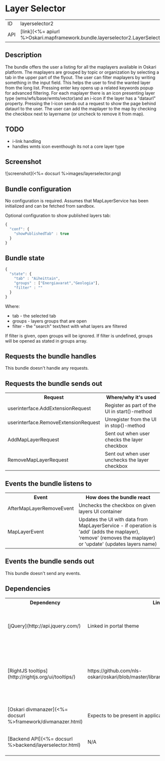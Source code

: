 # Layer Selector

<table>
  <tr>
    <td>ID</td><td>layerselector2</td>
  </tr>
  <tr>
    <td>API</td><td>[link](<%= apiurl %>Oskari.mapframework.bundle.layerselector2.LayerSelectorBundleInstance.html)</td>
  </tr>
</table>

## Description

The bundle offers the user a listing for all the maplayers available in Oskari platform. The maplayers are grouped by topic or organization by selecting a tab in the upper part of the flyout. The user can filter maplayers by writing something in the input field. This helps the user to find the wanted layer from the long list. Pressing enter key opens up a related keywords popup for advanced filtering. For each maplayer there is an icon presenting layer type (wms/wfs/base/wmts/vector)and an i-icon if the layer has a "dataurl" property. Pressing the I-icon sends out a request to show the page behind dataurl to the user. The user can add the maplayer to the map by checking the checkbox next to layername (or uncheck to remove it from map).

## TODO

* i-link handling
* handles wmts icon eventhough its not a core layer type

## Screenshot

![screenshot](<%= docsurl %>images/layerselector.png)

## Bundle configuration

No configuration is required. Assumes that MapLayerService has been initialized and can be fetched from sandbox.

Optional configuration to show published layers tab:

```javascript
{
  "conf": {
    "showPublishedTab" : true
  }
}
```

## Bundle state

```javascript
{
  "state": {
    "tab" : "Aiheittain",
    "groups" : ["Energiavarat","Geologia"],
    "filter" : ""
  }
}
```

Where:

* tab - the selected tab
* groups - layers groups that are open
* filter - the "search" text/text with what layers are filtered

If filter is given, open groups will be ignored. If filter is undefined, groups will be opened as stated in groups array.

## Requests the bundle handles

This bundle doesn't handle any requests.

## Requests the bundle sends out

<table>
  <tr>
    <th> Request </th><th> Where/why it's used</th>
  </tr>
  <tr>
    <td> userinterface.AddExtensionRequest </td><td> Register as part of the UI in start()-method</td>
  </tr>
  <tr>
    <td> userinterface.RemoveExtensionRequest </td><td> Unregister from the UI in stop()-method</td>
  </tr>
  <tr>
    <td> AddMapLayerRequest </td><td> Sent out when user checks the layer checkbox</td>
  </tr>
  <tr>
    <td> RemoveMapLayerRequest </td><td> Sent out when user unchecks the layer checkbox</td>
  </tr>
</table>

## Events the bundle listens to

<table>
  <tr>
    <th> Event </th><th> How does the bundle react</th>
  </tr>
  <tr>
    <td> AfterMapLayerRemoveEvent </td><td> Unchecks the checkbox on given layers UI container</td>
  </tr>
  <tr>
    <td> MapLayerEvent </td><td> Updates the UI with data from MapLayerService - if operation is 'add' (adds the maplayer), 'remove' (removes the maplayer) or 'update' (updates layers name)</td>
  </tr>
</table>

## Events the bundle sends out

This bundle doesn't send any events.

## Dependencies

<table>
  <tr>
    <th> Dependency </th><th> Linked from </th><th> Purpose </th>
  </tr>
  <tr>
    <td> [jQuery](http://api.jquery.com/) </td>
    <td> Linked in portal theme </td>
    <td> Used to create the component UI from begin to end</td>
  </tr>
  <tr>
    <td> [RightJS tooltips](http://rightjs.org/ui/tooltips/) </td>
    <td> https://github.com/nls-oskari/oskari/blob/master/libraries/rightjs/javascripts/right/tooltips.js </td>
    <td> RightJS UI component for showing tooltips - used to show tooltips on layer icons</td>
  </tr>
  <tr>
    <td> [Oskari divmanazer](<%= docsurl %>framework/divmanazer.html) </td>
    <td> Expects to be present in application setup </td>
    <td> Oskari's Div handler bundle</td>
  </tr>
  <tr>
    <td> [Backend API](<%= docsurl %>backend/layerselector.html) </td>
    <td> N/A </td>
    <td> Get all Maplayers from backend</td>
  </tr>
</table>
